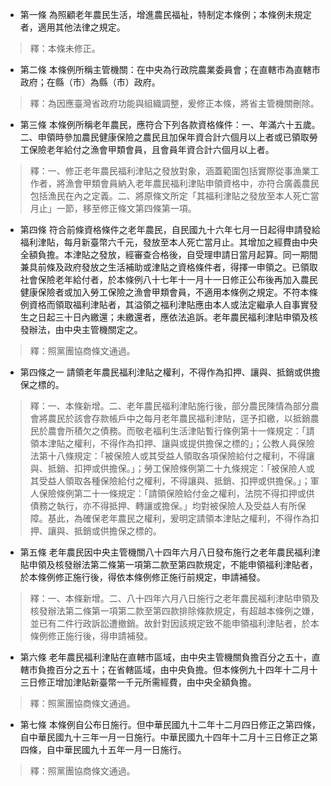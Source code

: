 * 第一條 為照顧老年農民生活，增進農民福祉，特制定本條例；本條例未規定者，適用其他法律之規定。

> 釋：本條未修正。

* 第二條 本條例所稱主管機關：在中央為行政院農業委員會；在直轄市為直轄市政府；在縣（市）為縣（市）政府。

> 釋：為因應臺灣省政府功能與組織調整，爰修正本條，將省主管機關刪除。

* 第三條 本條例所稱老年農民，應符合下列各款資格條件：一、年滿六十五歲。二、申領時參加農民健康保險之農民且加保年資合計六個月以上者或已領取勞工保險老年給付之漁會甲類會員，且會員年資合計六個月以上者。

> 釋：一、修正老年農民福利津貼之發放對象，涵蓋範圍包括實際從事漁業工作者，將漁會甲類會員納入老年農民福利津貼申領資格中，亦符合廣義農民包括漁民在內之定義。二、將原條文所定「其福利津貼之發放至本人死亡當月止」一節，移至修正條文第四條第一項。

* 第四條 符合前條資格條件之老年農民，自民國九十六年七月一日起得申請發給福利津貼，每月新臺幣六千元，發放至本人死亡當月止。其增加之經費由中央全額負擔。本津貼之發放，經審查合格後，自受理申請日當月起算。同一期間兼具前條及政府發放之生活補助或津貼之資格條件者，得擇一申領之。已領取社會保險老年給付者，於本條例八十七年十一月十一日修正公布後再加入農民健康保險者或加入勞工保險之漁會甲類會員，不適用本條例之規定。不符本條例資格而領取福利津貼者，其溢領之福利津貼應由本人或法定繼承人自事實發生之日起三十日內繳還；未繳還者，應依法追訴。老年農民福利津貼申領及核發辦法，由中央主管機關定之。

> 釋：照黨團協商條文通過。

* 第四條之一 請領老年農民福利津貼之權利，不得作為扣押、讓與、抵銷或供擔保之標的。

> 釋：一、本條新增。二、老年農民福利津貼施行後，部分農民陳情為部分農會將農民於該會存款帳戶中之每月老年農民福利津貼，逕予扣繳，以抵銷農民於農會所積欠之債務。而敬老福利生活津貼暫行條例第十一條規定：「請領本津貼之權利，不得作為扣押、讓與或提供擔保之標的」；公教人員保險法第十八條規定：「被保險人或其受益人領取各項保險給付之權利，不得讓與、抵銷、扣押或供擔保。」；勞工保險條例第二十九條規定：「被保險人或其受益人領取各種保險給付之權利，不得讓與、抵銷、扣押或供擔保。」；軍人保險條例第二十一條規定：「請領保險給付金之權利，法院不得扣押或供債務之執行，亦不得抵押、轉讓或擔保。」均對被保險人及受益人有所保障。基此，為確保老年農民之權利，爰明定請領本津貼之權利，不得作為扣押、讓與、抵銷或供擔保之標的。

* 第五條 老年農民因中央主管機關八十四年六月八日發布施行之老年農民福利津貼申領及核發辦法第二條第一項第二款至第四款規定，不能申領福利津貼者，於本條例修正施行後，得依本條例修正施行前規定，申請補發。

> 釋：一、本條新增。二、八十四年六月八日施行之老年農民福利津貼申領及核發辦法第二條第一項第二款至第四款排除條款規定，有超越本條例之嫌，並已有二件行政訴訟遭撤銷。故針對因該規定致不能申領福利津貼者，於本條例修正施行後，得申請補發。

* 第六條 老年農民福利津貼在直轄市區域，由中央主管機關負擔百分之五十，直轄市負擔百分之五十；在省轄區域，由中央負擔。但本條例九十四年十二月十三日修正增加津貼新臺幣一千元所需經費，由中央全額負擔。

> 釋：照黨團協商條文通過。

* 第七條 本條例自公布日施行。但中華民國九十二年十二月四日修正之第四條，自中華民國九十三年一月一日施行。中華民國九十四年十二月十三日修正之第四條，自中華民國九十五年一月一日施行。

> 釋：照黨團協商條文通過。

